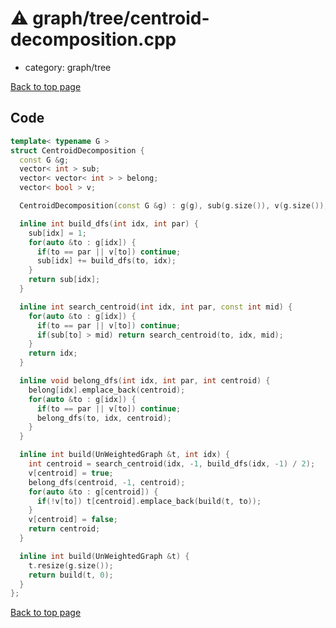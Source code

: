 <!-- mathjax config similar to math.stackexchange -->
<script type="text/javascript" async
  src="https://cdnjs.cloudflare.com/ajax/libs/mathjax/2.7.5/MathJax.js?config=TeX-MML-AM_CHTML">
</script>
<script type="text/x-mathjax-config">
  MathJax.Hub.Config({
    TeX: { equationNumbers: { autoNumber: "AMS" }},
    tex2jax: {
      inlineMath: [ ['$','$'] ],
      processEscapes: true
    },
    "HTML-CSS": { matchFontHeight: false },
    displayAlign: "left",
    displayIndent: "2em"
  });
</script>

<script type="text/javascript" src="https://cdnjs.cloudflare.com/ajax/libs/jquery/3.4.1/jquery.min.js"></script>
<script src="https://cdn.jsdelivr.net/npm/jquery-balloon-js@1.1.2/jquery.balloon.min.js" integrity="sha256-ZEYs9VrgAeNuPvs15E39OsyOJaIkXEEt10fzxJ20+2I=" crossorigin="anonymous"></script>
<script type="text/javascript" src="../../../assets/js/copy-button.js"></script>
<link rel="stylesheet" href="../../../assets/css/copy-button.css" />


# :warning: graph/tree/centroid-decomposition.cpp
* category: graph/tree


[Back to top page](../../../index.html)



## Code
```cpp
template< typename G >
struct CentroidDecomposition {
  const G &g;
  vector< int > sub;
  vector< vector< int > > belong;
  vector< bool > v;

  CentroidDecomposition(const G &g) : g(g), sub(g.size()), v(g.size()), belong(g.size()) {}

  inline int build_dfs(int idx, int par) {
    sub[idx] = 1;
    for(auto &to : g[idx]) {
      if(to == par || v[to]) continue;
      sub[idx] += build_dfs(to, idx);
    }
    return sub[idx];
  }

  inline int search_centroid(int idx, int par, const int mid) {
    for(auto &to : g[idx]) {
      if(to == par || v[to]) continue;
      if(sub[to] > mid) return search_centroid(to, idx, mid);
    }
    return idx;
  }

  inline void belong_dfs(int idx, int par, int centroid) {
    belong[idx].emplace_back(centroid);
    for(auto &to : g[idx]) {
      if(to == par || v[to]) continue;
      belong_dfs(to, idx, centroid);
    }
  }

  inline int build(UnWeightedGraph &t, int idx) {
    int centroid = search_centroid(idx, -1, build_dfs(idx, -1) / 2);
    v[centroid] = true;
    belong_dfs(centroid, -1, centroid);
    for(auto &to : g[centroid]) {
      if(!v[to]) t[centroid].emplace_back(build(t, to));
    }
    v[centroid] = false;
    return centroid;
  }

  inline int build(UnWeightedGraph &t) {
    t.resize(g.size());
    return build(t, 0);
  }
};

```

[Back to top page](../../../index.html)


